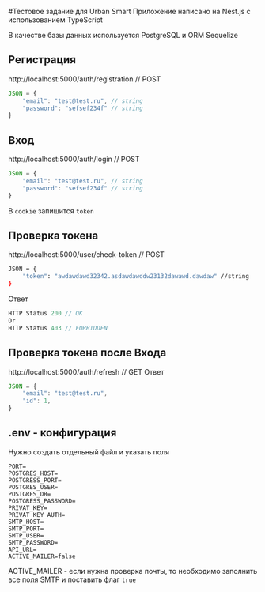 #Тестовое задание для Urban Smart
Приложение написано на Nest.js с использованием TypeScript

В качестве базы данных используется PostgreSQL и ORM Sequelize
## Регистрация

http://localhost:5000/auth/registration // POST

```javascript
JSON = {
    "email": "test@test.ru", // string
    "password": "sefsef234f" // string
}
```

## Вход

http://localhost:5000/auth/login // POST
```javascript
JSON = {
    "email": "test@test.ru", // string
    "password": "sefsef234f" // string
}
```
В ```cookie``` запишится ```token```


## Проверка токена
http://localhost:5000/user/check-token // POST
```bash
JSON = {
    "token": "awdawdawd32342.asdawdawddw23132dawawd.dawdaw" //string
}
```
Ответ
```javascript
HTTP Status 200 // OK
Or
HTTP Status 403 // FORBIDDEN
```

## Проверка токена после Входа
http://localhost:5000/auth/refresh // GET
Ответ
```javascript
JSON = {
    "email": "test@test.ru",
    "id": 1,
}
```

## .env - конфигурация
Нужно создать отдельный файл и указать поля
```.dotenv
PORT=
POSTGRES_HOST=
POSTGRESS_PORT=
POSTGRES_USER=
POSTGRES_DB=
POSTGRESS_PASSWORD=
PRIVAT_KEY=
PRIVAT_KEY_AUTH=
SMTP_HOST=
SMTP_PORT=
SMTP_USER=
SMTP_PASSWORD=
API_URL=
ACTIVE_MAILER=false
```
ACTIVE_MAILER - если нужна проверка почты, то необходимо заполнить все поля SMTP и поставить 
флаг ``true``

